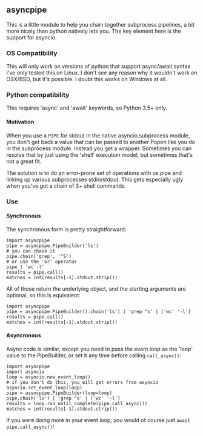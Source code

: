 ## asyncpipe

This is a little module to help you chain together subprocess pipelines, a bit
more nicely than python natively lets you. The key element here is the support
for asyncio.

### OS Compatibility

This will only work on versions of python that support async/await syntax
I've only tested this on Linux. I don't see any reason why it wouldn't work on
OSX/BSD, but it's possible. I doubt this works on Windows at all.

### Python compatibility

This requires 'async' and 'await' keywords, so Python 3.5+ only.

#### Motivation

When you use a `PIPE` for stdout in the native asyncio.subprocess module, you
don't get back a value that can be passed to another Popen like you do in the
subprocess module. Instead you get a wrapper. Sometimes you can resolve that by
just using the 'shell' execution model, but sometimes that's not a great fit.

The solution is to do an error-prone set of operations with os.pipe and linking
up various subprocesses stdin/stdout. This gets especially ugly when you've got
a chain of 3+ shell commands.


### Use

#### Synchronous

The synchronous form is pretty straightforward:

	import asyncpipe
	pipe = asyncpipe.PipeBuilder('ls')
	# you can chain it
	pipe.chain('grep', '^S')
	# or use the 'or' operator
	pipe | 'wc -l'
	results = pipe.call()
	matches = int(results[-1].stdout.strip())

All of those return the underlying object, and the starting arguments are
optional, so this is equivalent:

	import asyncpipe
	pipe = asyncpipe.PipeBuilder().chain('ls') | 'grep ^s' | ['wc' '-l']
	results = pipe.call()
	matches = int(results[-1].stdout.strip())


#### Asyncronous

Async code is similar, except you need to pass the event loop as the 'loop'
value to the PipeBuilder, or set it any time before calling `call_async()`:

	import asyncpipe
	import asyncio
    loop = asyncio.new_event_loop()
    # if you don't do this, you will get errors from asyncio 
    asyncio.set_event_loop(loop)
	pipe = asyncpipe.PipeBuilder(loop=loop)
	pipe.chain('ls') | 'grep ^s' | ['wc' '-l']
	results = loop.run_until_complete(pipe.call_async())
	matches = int(results[-1].stdout.strip())

If you were doing more in your event loop, you would of course just
`await pipe.call_async()`!







